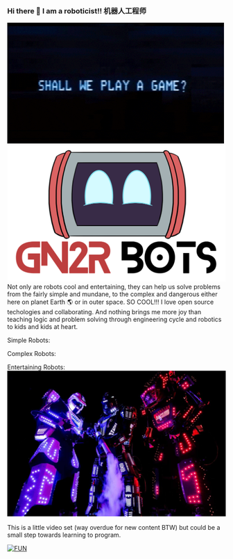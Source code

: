 ### Hi there 👋  I am a roboticist!!   机器人工程师  
![Wargames](https://github.com/wegunterjr/wegunterjr/blob/master/images/Shall-we-play-a-game.gif)
![GN2R](https://github.com/wegunterjr/wegunterjr/blob/master/images/GN2R%20Logo%202.png)
Not only are robots cool and entertaining, they can help us solve problems from the fairly simple and mundane, to the complex and dangerous either here on planet Earth :earth_americas: or in outer space. SO COOL!!!
I love open source techologies and collaborating.  And nothing brings me more joy than teaching logic and problem solving through engineering cycle and robotics to kids and kids at heart. 

Simple Robots:

Complex Robots:

Entertaining Robots:
![Robots](https://github.com/wegunterjr/wegunterjr/blob/master/images/gallery_xlarge.jpg)

<!--
**wegunterjr/wegunterjr** is a ✨ _special_ ✨ repository because its `README.md` (this file) appears on your GitHub profile.

Here are some ideas to get you started:

- 🔭 I’m currently working on ...
- 🌱 I’m currently learning ...
- 👯 I’m looking to collaborate on ...
- 🤔 I’m looking for help with ...
- 💬 Ask me about ...
- 📫 How to reach me: ...
- 😄 Pronouns: ...
- ⚡ Fun fact: ...
-->

This is a little video set (way overdue for new content BTW) but could be a small step towards learning to program.

[![FUN](http://img.youtube.com/vi/tLetFlVe5xA/0.jpg)](http://www.youtube.com/watch?v=tLetFlVe5xA "M5 Stack Intro")
